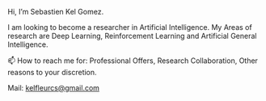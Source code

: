  Hi, I’m Sebastien Kel Gomez. 

I am looking to become a researcher in Artificial Intelligence.
My Areas of research are Deep Learning, Reinforcement Learning and Artificial General Intelligence.

📫 How to reach me for: Professional Offers, Research Collaboration, Other reasons to your discretion.

Mail:
kelfleurcs@gmail.com


<!---
KelFLeur/KelFLeur is a ✨ special ✨ repository because its `README.md` (this file) appears on your GitHub profile.
You can click the Preview link to take a look at your changes.
--->
